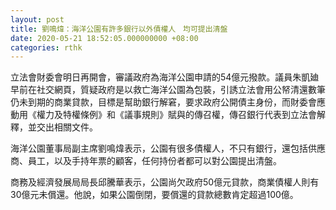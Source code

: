 ```yaml
---
layout: post
title: 劉鳴煒：海洋公園有許多銀行以外債權人　均可提出清盤
date: 2020-05-21 18:52:05.000000000 +08:00
categories: rthk
---
```


立法會財委會明日再開會，審議政府為海洋公園申請的54億元撥款。議員朱凱廸早前在社交網頁，質疑政府是以救亡海洋公園為包裝，引誘立法會用公帑清還數筆仍未到期的商業貸款，目標是幫助銀行解窘，要求政府公開債主身份，而財委會應動用《權力及特權條例》和《議事規則》賦與的傳召權，傳召銀行代表到立法會解釋，並交出相關文件。

海洋公園董事局副主席劉鳴煒表示，公園有很多債權人，不只有銀行，還包括供應商、員工，以及手持年票的顧客，任何持份者都可以對公園提出清盤。

商務及經濟發展局局長邱騰華表示，公園尚欠政府50億元貸款，商業債權人則有30億元未償還。他說，如果公園倒閉，要償還的貸款總數肯定超過100億。
